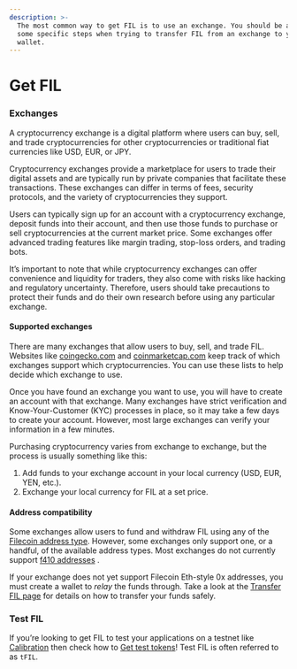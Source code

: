 ```yaml
---
description: >-
  The most common way to get FIL is to use an exchange. You should be aware of
  some specific steps when trying to transfer FIL from an exchange to your
  wallet.
---
```


# Get FIL

### Exchanges

A cryptocurrency exchange is a digital platform where users can buy, sell, and trade cryptocurrencies for other cryptocurrencies or traditional fiat currencies like USD, EUR, or JPY.

Cryptocurrency exchanges provide a marketplace for users to trade their digital assets and are typically run by private companies that facilitate these transactions. These exchanges can differ in terms of fees, security protocols, and the variety of cryptocurrencies they support.

Users can typically sign up for an account with a cryptocurrency exchange, deposit funds into their account, and then use those funds to purchase or sell cryptocurrencies at the current market price. Some exchanges offer advanced trading features like margin trading, stop-loss orders, and trading bots.

It’s important to note that while cryptocurrency exchanges can offer convenience and liquidity for traders, they also come with risks like hacking and regulatory uncertainty. Therefore, users should take precautions to protect their funds and do their own research before using any particular exchange.

#### Supported exchanges

There are many exchanges that allow users to buy, sell, and trade FIL. Websites like [coingecko.com](https://www.coingecko.com/) and [coinmarketcap.com](https://coinmarketcap.com/currencies/filecoin/markets/) keep track of which exchanges support which cryptocurrencies. You can use these lists to help decide which exchange to use.

Once you have found an exchange you want to use, you will have to create an account with that exchange. Many exchanges have strict verification and Know-Your-Customer (KYC) processes in place, so it may take a few days to create your account. However, most large exchanges can verify your information in a few minutes.

Purchasing cryptocurrency varies from exchange to exchange, but the process is usually something like this:

1. Add funds to your exchange account in your local currency (USD, EUR, YEN, etc.).
2. Exchange your local currency for FIL at a set price.

#### Address compatibility

Some exchanges allow users to fund and withdraw FIL using any of the [Filecoin address type](https://docs.filecoin.io/basics/the-blockchain/addresses/). However, some exchanges only support one, or a handful, of the available address types. Most exchanges do not currently support [f410 addresses](https://docs.filecoin.io/basics/assets/get-fil/) .

If your exchange does not yet support Filecoin Eth-style 0x addresses, you must create a wallet to _relay_ the funds through. Take a look at the [Transfer FIL page](https://docs.filecoin.io/basics/assets/transfer-fil/) for details on how to transfer your funds safely.

### Test FIL

If you’re looking to get FIL to test your applications on a testnet like [Calibration](../../networks/calibration/) then check how to [Get test tokens](https://docs.filecoin.io/smart-contracts/developing-contracts/get-test-tokens/)! Test FIL is often referred to as `tFIL`.
